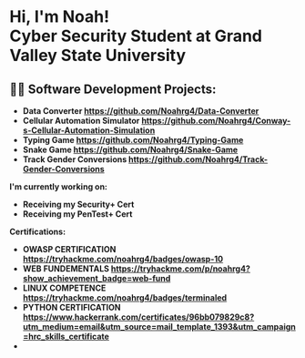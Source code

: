 <h1>Hi, I'm Noah! <br/><a>Cyber Security Student at Grand Valley State University</a>

<h2>👨‍💻 Software Development Projects:</h2>

- <b>Data Converter   https://github.com/Noahrg4/Data-Converter </b>
- <b> Cellular Automation Simulator   https://github.com/Noahrg4/Conway-s-Cellular-Automation-Simulation </b>
- <b> Typing Game https://github.com/Noahrg4/Typing-Game
- <b> Snake Game https://github.com/Noahrg4/Snake-Game
- <b> Track Gender Conversions https://github.com/Noahrg4/Track-Gender-Conversions

I'm currently working on: 
- Receiving my Security+ Cert
- Receiving my PenTest+ Cert

  
Certifications: 
- OWASP CERTIFICATION https://tryhackme.com/noahrg4/badges/owasp-10
- WEB FUNDEMENTALS https://tryhackme.com/p/noahrg4?show_achievement_badge=web-fund
- LINUX COMPETENCE https://tryhackme.com/noahrg4/badges/terminaled
- PYTHON CERTIFICATION https://www.hackerrank.com/certificates/96bb079829c8?utm_medium=email&utm_source=mail_template_1393&utm_campaign=hrc_skills_certificate
- 
  
  
 <!--
**joshmadakor1/joshmadakor1** is a ✨ _special_ ✨ repository because its `README.md` (this file) appears on your GitHub profile.

Here are some ideas to get you started:

- 🔭 I’m currently working on ...
- 🌱 I’m currently learning ...
- 👯 I’m looking to collaborate on ...
- 🤔 I’m looking for help with ...
- 💬 Ask me about ...
- 📫 How to reach me: ...
- 😄 Pronouns: ...
- ⚡ Fun fact: ...
-->

